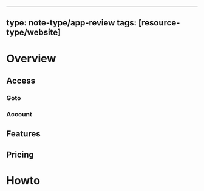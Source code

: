 
---
type: note-type/app-review
tags: [resource-type/website]
---

# Overview
## Access

### Goto


### Account


## Features


## Pricing



# Howto